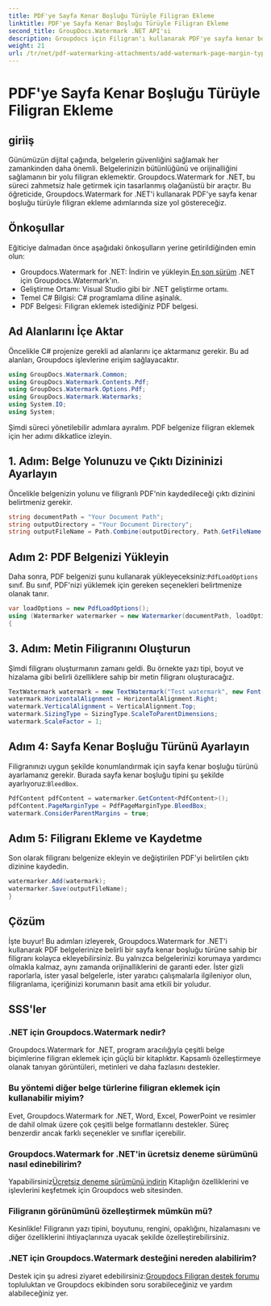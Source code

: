 ```yaml
---
title: PDF'ye Sayfa Kenar Boşluğu Türüyle Filigran Ekleme
linktitle: PDF'ye Sayfa Kenar Boşluğu Türüyle Filigran Ekleme
second_title: GroupDocs.Watermark .NET API'si
description: Groupdocs için Filigran'ı kullanarak PDF'ye sayfa kenar boşluğu türüyle filigran eklemeyi öğrenin. Belgelerinizi zahmetsizce koruyun.
weight: 21
url: /tr/net/pdf-watermarking-attachments/add-watermark-page-margin-type-pdf/
---
```


# PDF'ye Sayfa Kenar Boşluğu Türüyle Filigran Ekleme

## giriiş
Günümüzün dijital çağında, belgelerin güvenliğini sağlamak her zamankinden daha önemli. Belgelerinizin bütünlüğünü ve orijinalliğini sağlamanın bir yolu filigran eklemektir. Groupdocs.Watermark for .NET, bu süreci zahmetsiz hale getirmek için tasarlanmış olağanüstü bir araçtır. Bu öğreticide, Groupdocs.Watermark for .NET'i kullanarak PDF'ye sayfa kenar boşluğu türüyle filigran ekleme adımlarında size yol göstereceğiz.
## Önkoşullar
Eğiticiye dalmadan önce aşağıdaki önkoşulların yerine getirildiğinden emin olun:
-  Groupdocs.Watermark for .NET: İndirin ve yükleyin.[En son sürüm](https://releases.groupdocs.com/Watermark/net/) .NET için Groupdocs.Watermark'ın.
- Geliştirme Ortamı: Visual Studio gibi bir .NET geliştirme ortamı.
- Temel C# Bilgisi: C# programlama diline aşinalık.
- PDF Belgesi: Filigran eklemek istediğiniz PDF belgesi.
## Ad Alanlarını İçe Aktar
Öncelikle C# projenize gerekli ad alanlarını içe aktarmanız gerekir. Bu ad alanları, Groupdocs işlevlerine erişim sağlayacaktır.
```csharp
using GroupDocs.Watermark.Common;
using GroupDocs.Watermark.Contents.Pdf;
using GroupDocs.Watermark.Options.Pdf;
using GroupDocs.Watermark.Watermarks;
using System.IO;
using System;
```
Şimdi süreci yönetilebilir adımlara ayıralım. PDF belgenize filigran eklemek için her adımı dikkatlice izleyin.
## 1. Adım: Belge Yolunuzu ve Çıktı Dizininizi Ayarlayın
Öncelikle belgenizin yolunu ve filigranlı PDF'nin kaydedileceği çıktı dizinini belirtmeniz gerekir.
```csharp
string documentPath = "Your Document Path";
string outputDirectory = "Your Document Directory";
string outputFileName = Path.Combine(outputDirectory, Path.GetFileName(documentPath));
```
## Adım 2: PDF Belgenizi Yükleyin
 Daha sonra, PDF belgenizi şunu kullanarak yükleyeceksiniz:`PdfLoadOptions` sınıf. Bu sınıf, PDF'nizi yüklemek için gereken seçenekleri belirtmenize olanak tanır.
```csharp
var loadOptions = new PdfLoadOptions();
using (Watermarker watermarker = new Watermarker(documentPath, loadOptions))
{
```
## 3. Adım: Metin Filigranını Oluşturun
Şimdi filigranı oluşturmanın zamanı geldi. Bu örnekte yazı tipi, boyut ve hizalama gibi belirli özelliklere sahip bir metin filigranı oluşturacağız.
```csharp
TextWatermark watermark = new TextWatermark("Test watermark", new Font("Arial", 42));
watermark.HorizontalAlignment = HorizontalAlignment.Right;
watermark.VerticalAlignment = VerticalAlignment.Top;
watermark.SizingType = SizingType.ScaleToParentDimensions;
watermark.ScaleFactor = 1;
```
## Adım 4: Sayfa Kenar Boşluğu Türünü Ayarlayın
 Filigranınızı uygun şekilde konumlandırmak için sayfa kenar boşluğu türünü ayarlamanız gerekir. Burada sayfa kenar boşluğu tipini şu şekilde ayarlıyoruz:`BleedBox`.
```csharp
PdfContent pdfContent = watermarker.GetContent<PdfContent>();
pdfContent.PageMarginType = PdfPageMarginType.BleedBox;
watermark.ConsiderParentMargins = true;
```
## Adım 5: Filigranı Ekleme ve Kaydetme
Son olarak filigranı belgenize ekleyin ve değiştirilen PDF'yi belirtilen çıktı dizinine kaydedin.
```csharp
watermarker.Add(watermark);
watermarker.Save(outputFileName);
}
```
## Çözüm
İşte buyur! Bu adımları izleyerek, Groupdocs.Watermark for .NET'i kullanarak PDF belgelerinize belirli bir sayfa kenar boşluğu türüne sahip bir filigranı kolayca ekleyebilirsiniz. Bu yalnızca belgelerinizi korumaya yardımcı olmakla kalmaz, aynı zamanda orijinalliklerini de garanti eder. İster gizli raporlarla, ister yasal belgelerle, ister yaratıcı çalışmalarla ilgileniyor olun, filigranlama, içeriğinizi korumanın basit ama etkili bir yoludur.
## SSS'ler
### .NET için Groupdocs.Watermark nedir?
Groupdocs.Watermark for .NET, program aracılığıyla çeşitli belge biçimlerine filigran eklemek için güçlü bir kitaplıktır. Kapsamlı özelleştirmeye olanak tanıyan görüntüleri, metinleri ve daha fazlasını destekler.
### Bu yöntemi diğer belge türlerine filigran eklemek için kullanabilir miyim?
Evet, Groupdocs.Watermark for .NET, Word, Excel, PowerPoint ve resimler de dahil olmak üzere çok çeşitli belge formatlarını destekler. Süreç benzerdir ancak farklı seçenekler ve sınıflar içerebilir.
### Groupdocs.Watermark for .NET'in ücretsiz deneme sürümünü nasıl edinebilirim?
 Yapabilirsiniz[Ücretsiz deneme sürümünü indirin](https://releases.groupdocs.com/) Kitaplığın özelliklerini ve işlevlerini keşfetmek için Groupdocs web sitesinden.
### Filigranın görünümünü özelleştirmek mümkün mü?
Kesinlikle! Filigranın yazı tipini, boyutunu, rengini, opaklığını, hizalamasını ve diğer özelliklerini ihtiyaçlarınıza uyacak şekilde özelleştirebilirsiniz.
### .NET için Groupdocs.Watermark desteğini nereden alabilirim?
 Destek için şu adresi ziyaret edebilirsiniz:[Groupdocs Filigran destek forumu](https://forum.groupdocs.com/c/watermark/19) topluluktan ve Groupdocs ekibinden soru sorabileceğiniz ve yardım alabileceğiniz yer.